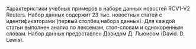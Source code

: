 Характеристики учебных примеров в наборе данных новостей RCV1-V2 Reuters. Набор данных содержит 23 тыс. новостных статей с идентификаторами (первый столбец набора данных). Для каждой статьи выполнен анализ по лексемам, стоп-словам и однокоренным словам. Набор данных предоставлен Дэвидом Д. Льюисом (David. D. Lewis).

<!---HONumber=Oct15_HO3-->